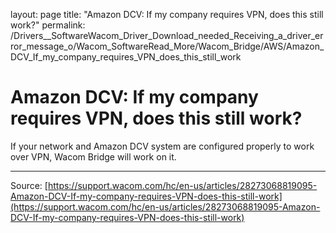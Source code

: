 layout: page
title: "Amazon DCV: If my company requires VPN, does this still work?"
permalink: /Drivers__SoftwareWacom_Driver_Download_needed_Receiving_a_driver_error_message_o/Wacom_SoftwareRead_More/Wacom_Bridge/AWS/Amazon_DCV_If_my_company_requires_VPN_does_this_still_work

# Amazon DCV: If my company requires VPN, does this still work?

If your network and Amazon DCV system are configured properly to work over VPN, Wacom Bridge will work on it.

---
Source: [https://support.wacom.com/hc/en-us/articles/28273068819095-Amazon-DCV-If-my-company-requires-VPN-does-this-still-work](https://support.wacom.com/hc/en-us/articles/28273068819095-Amazon-DCV-If-my-company-requires-VPN-does-this-still-work)
